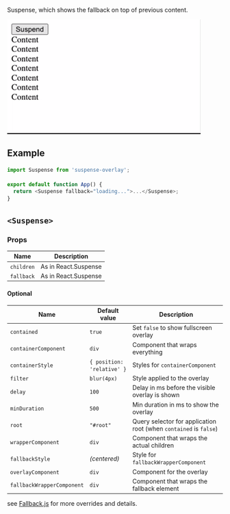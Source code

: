 Suspense, which shows the fallback on top of previous content.

![demo](demo.gif 'Demo')

## Example

```js
import Suspense from 'suspense-overlay';

export default function App() {
  return <Suspense fallback="loading...">...</Suspense>;
}
```

## `<Suspense>`

### Props

| Name       | Description          |
| ---------- | -------------------- |
| `children` | As in React.Suspense |
| `fallback` | As in React.Suspense |

#### Optional

| Name                       | Default value              | Description                                                       |
| -------------------------- | -------------------------- | ----------------------------------------------------------------- |
| `contained`                | `true`                     | Set `false` to show fullscreen overlay                            |
| `containerComponent`       | `div`                      | Component that wraps everything                                   |
| `containerStyle`           | `{ position: 'relative' }` | Styles for `containerComponent`                                   |
| `filter`                   | `blur(4px)`                | Style applied to the overlay                                      |
| `delay`                    | `100`                      | Delay in ms before the visible overlay is shown                   |
| `minDuration`              | `500`                      | Min duration in ms to show the overlay                            |
| `root`                     | `"#root"`                  | Query selector for application root (when `contained` is `false`) |
| `wrapperComponent`         | `div`                      | Component that wraps the actual children                          |
| `fallbackStyle`            | <i>(centered)</i>          | Style for `fallbackWrapperComponent`                              |
| `overlayComponent`         | `div`                      | Component for the overlay                                         |
| `fallbackWrapperComponent` | `div`                      | Component that wraps the fallback element                         |

see [Fallback.js](src/Fallback.js) for more overrides and details.
